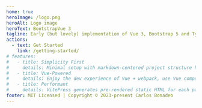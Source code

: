 ```yaml
---
home: true
heroImage: /logo.png
heroAlt: Logo image
heroText: BootstrapVue 3
tagline: Early (but lovely) implementation of Vue 3, Bootstrap 5 and Typescript
actions:
  - text: Get Started
    link: /getting-started/
# features:
#   - title: Simplicity First
#     details: Minimal setup with markdown-centered project structure helps you focus on writing.
#   - title: Vue-Powered
#     details: Enjoy the dev experience of Vue + webpack, use Vue components in markdown, and develop custom themes with Vue.
#   - title: Performant
#     details: VitePress generates pre-rendered static HTML for each page, and runs as an SPA once a page is loaded.
footer: MIT Licensed | Copyright © 2023-present Carlos Bonadeo
---
```

